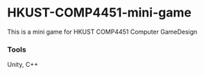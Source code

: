 # HKUST-COMP4451-mini-game

This is a mini game for HKUST COMP4451 Computer GameDesign

### Tools

Unity, C++
